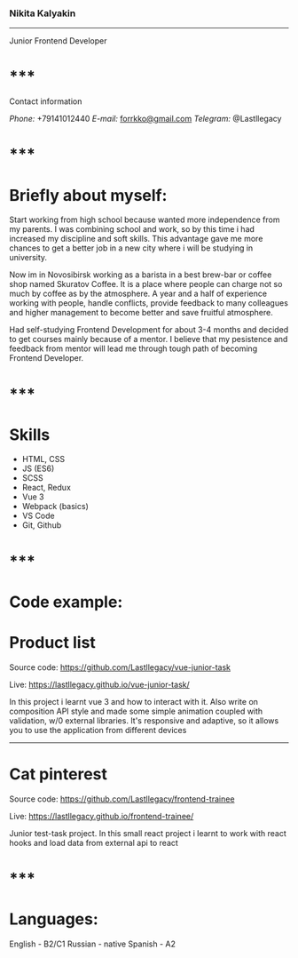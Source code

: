 ### Nikita Kalyakin
***
Junior Frontend Developer
# ***
Contact information

*Phone:* +79141012440
*E-mail:* forrkko@gmail.com
*Telegram:* @Lastllegacy

# ***

# Briefly about myself:

Start working from high school because wanted more independence from my parents. I was combining school and work, so by this time i had increased my discipline and soft skills. This advantage gave me more chances to get a better job in a new city where i will be studying in university.

 Now im in Novosibirsk working as a barista in a best brew-bar or coffee shop named Skuratov Coffee. It is a place where people can charge not so much by coffee as by the atmosphere. A year and a half of experience working with people, handle conflicts, provide feedback to many colleagues and higher management to become better and save fruitful atmosphere. 

Had self-studying Frontend Development for about 3-4 months and decided to get courses mainly because of a mentor. I believe that my pesistence and feedback from mentor will lead me through tough path of becoming Frontend Developer.

# ***

# Skills 

* HTML, CSS
* JS (ES6)
* SCSS
* React, Redux
* Vue 3
* Webpack (basics)
* VS Code
* Git, Github

# ***

# Code example: 

# Product list

Source code: https://github.com/Lastllegacy/vue-junior-task

Live: https://lastllegacy.github.io/vue-junior-task/

In this project i learnt vue 3 and how to interact with it. Also write on composition API style and made some simple animation coupled with validation, w/0 external libraries. It's responsive and adaptive, so it allows you to use the application from different devices

***

# Cat pinterest

Source code: https://github.com/Lastllegacy/frontend-trainee

Live: https://lastllegacy.github.io/frontend-trainee/

Junior test-task project. In this small react project i learnt to work with react hooks and load data from external api to react

# ***

# Languages:

English - B2/C1
Russian - native
Spanish - A2

